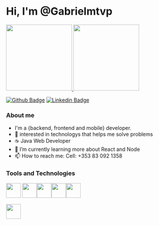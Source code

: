 
# Hi, I'm @Gabrielmtvp

<div>
<a href="https://github.com/Gabrielmtvp">
<img height="180em" src="https://github-readme-stats.vercel.app/api/top-langs/?username=Gabrielmtvp&layout=compact&langs_count=7&theme=dracula"/>
<img height="180em" src="https://github-readme-stats.vercel.app/api?username=Gabrielmtvp-aqui&show_icons=true&theme=dracula&include_all_commits=true&count_private=true"/>
</div>

[![Github Badge](https://img.shields.io/badge/-Github-000?style=flat-square&logo=Github&logoColor=white&link=https://github.com/Gabrielmtvp)](https://github.com/Gabrielmtvp)
[![Linkedin Badge](https://img.shields.io/badge/-LinkedIn-blue?style=flat-square&logo=Linkedin&logoColor=white&link=https://www.linkedin.com/in/gabrielpgomes/)](https://www.linkedin.com/in/gabrielpgomes/)

### About me

- I'm a {backend, frontend and mobile} developer.
- 👀 interested in technologys that helps me solve problems
- ☕️ Java Web Developer
- 🌱 I’m currently learning more about React and Node
- 📫 How to reach me: Cell: +353 83 092 1358
  
### Tools and Technologies
  
<img src="https://cdn.jsdelivr.net/gh/devicons/devicon/icons/javascript/javascript-original.svg" width="40" height="40" />  <img src="https://cdn.jsdelivr.net/gh/devicons/devicon/icons/react/react-original.svg" width="40" height="40" /><img src="https://cdn.jsdelivr.net/gh/devicons/devicon/icons/nodejs/nodejs-original.svg" width="40" height="40" /><img src="https://cdn.jsdelivr.net/gh/devicons/devicon/icons/graphql/graphql-plain-wordmark.svg" width="40" height="40" /><img src="https://cdn.jsdelivr.net/gh/devicons/devicon/icons/mongodb/mongodb-original-wordmark.svg" width="40" height="40" />

<img src="https://cdn.jsdelivr.net/gh/devicons/devicon/icons/java/java-original.svg" width="40" height="40" />


<!---
- 💞️ I’m looking to collaborate on ...
Gabrielmtvp/Gabrielmtvp is a ✨ special ✨ repository because its `README.md` (this file) appears on your GitHub profile.
You can click the Preview link to take a look at your changes.
--->
